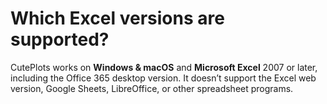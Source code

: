 # Which Excel versions are supported?

CutePlots works on **Windows & macOS** and **Microsoft Excel** 2007 or later, including the Office 365 desktop version. It doesn’t support the Excel web version, Google Sheets, LibreOffice, or other spreadsheet programs.
